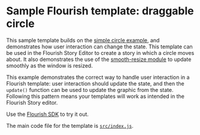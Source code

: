# Sample Flourish template: draggable circle

This sample template builds on the [simple circle example](https://github.com/kiln/example-template-circle),
and demonstrates how user interaction can change the state. This template can be used in the
Flourish Story Editor to create a story in which a circle moves about. It also demonstrates the
use of the [smooth-resize module](https://www.npmjs.com/package/@flourish/smooth-resize) to
update smoothly as the window is resized.

This example demonstrates the correct way to handle user interaction in a Flourish template: user interaction should update the state, and then the `update()` function can be used to update the graphic from the state. Following this pattern means your templates will work as intended in the Flourish Story editor.

Use the [Flourish SDK](https://www.npmjs.com/package/@flourish/sdk) to try it out.

The main code file for the template is [`src/index.js`](src/index.js).
